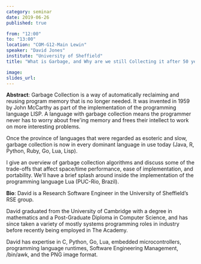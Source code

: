 ```yaml
---
category: seminar
date: 2019-06-26
published: true

from: "12:00"
to: "13:00"
location: "COM-G12-Main Lewin"
speaker: "David Jones"
institute: "University of Sheffield"
title: "What is Garbage, and Why are we still Collecting it after 50 years?"

image:
slides_url:
---
```


**Abstract**: Garbage Collection is a way of automatically reclaiming and reusing program memory that is no longer needed. It was invented in 1959 by John McCarthy as part of the implementation of the programming language LISP. A language with garbage collection means the programmer never has to worry about free'ing memory and frees their intellect to work on more interesting problems.

Once the province of languages that were regarded as esoteric and slow, garbage collection is now in every dominant language in use today (Java, R, Python, Ruby, Go, Lua, Lisp).

I give an overview of garbage collection algorithms and discuss some of the trade-offs that affect space/time performance, ease of implementation, and portability. We'll have a brief splash around inside the implementation of the programming language Lua (PUC-Rio, Brazil).

**Bio**: David is a Research Software Engineer in the University of Sheffield’s RSE group.

David graduated from the University of Cambridge with a degree in mathematics and a Post-Graduate Diploma in Computer Science, and has since taken a variety of mostly systems programming roles in industry before recently being employed in The Academy.

David has expertise in C, Python, Go, Lua, embedded microcontrollers, programming language runtimes, Software Engineering Management, /bin/awk, and the PNG image format.
